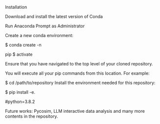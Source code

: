 Installation

Download and install the latest version of Conda

Run Anaconda Prompt as Administrator

Create a new conda environment:

$ conda create -n <enter-the-name-of-repository-here> 

pip $ activate <enter-the-name-of-repository-here> 

Ensure that you have navigated to the top level of your cloned repository. 

You will execute all your pip commands from this location. For example:

$ cd /path/to/repository Install the environment needed for this repository:

$ pip install -e.

#python=3.8.2

Future works:   Pycosim, LLM interactive data analysis and many more contents in the repository.
